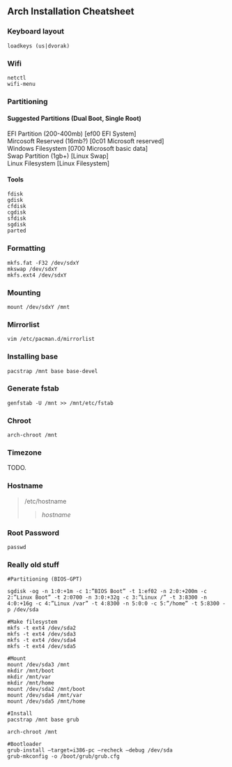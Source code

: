 ## Arch Installation Cheatsheet ##

### Keyboard layout ###

```
loadkeys (us|dvorak)
```


### Wifi ###

```
netctl  
wifi-menu
```


### Partitioning ###

#### Suggested Partitions (Dual Boot, Single Root) ####

EFI Partition (200-400mb) [ef00 EFI System]  
Mircosoft Reserved (16mb?) [0c01 Microsoft reserved]  
Windows Filesystem [0700 Microsoft basic data]  
Swap Partition (1gb+) [Linux Swap]  
Linux Filesystem [Linux Filesystem]


#### Tools ####

```
fdisk  
gdisk  
cfdisk  
cgdisk  
sfdisk  
sgdisk  
parted
```


### Formatting ###

```
mkfs.fat -F32 /dev/sdxY  
mkswap /dev/sdxY  
mkfs.ext4 /dev/sdxY
```


### Mounting ###

```
mount /dev/sdxY /mnt
```


### Mirrorlist ###

```
vim /etc/pacman.d/mirrorlist
```


### Installing base ###


```
pacstrap /mnt base base-devel

```

### Generate fstab ###


```
genfstab -U /mnt >> /mnt/etc/fstab

```

### Chroot ###


```
arch-chroot /mnt
```


### Timezone ###


TODO.


### Hostname ###

> /etc/hostname
>> *hostname*


### Root Password ###

```
passwd
```


### Really old stuff ###

```
#Partitioning (BIOS-GPT)

sgdisk -og -n 1:0:+1m -c 1:”BIOS Boot” -t 1:ef02 -n 2:0:+200m -c 2:”Linux Boot” -t 2:0700 -n 3:0:+32g -c 3:”Linux /” -t 3:8300 -n 4:0:+16g -c 4:”Linux /var” -t 4:8300 -n 5:0:0 -c 5:”/home” -t 5:8300 -p /dev/sda

#Make filesystem
mkfs -t ext4 /dev/sda2
mkfs -t ext4 /dev/sda3
mkfs -t ext4 /dev/sda4
mkfs -t ext4 /dev/sda5

#Mount
mount /dev/sda3 /mnt
mkdir /mnt/boot
mkdir /mnt/var
mkdir /mnt/home
mount /dev/sda2 /mnt/boot
mount /dev/sda4 /mnt/var
mount /dev/sda5 /mnt/home

#Install
pacstrap /mnt base grub

arch-chroot /mnt

#Bootloader
grub-install –target=i386-pc –recheck –debug /dev/sda
grub-mkconfig -o /boot/grub/grub.cfg
```
